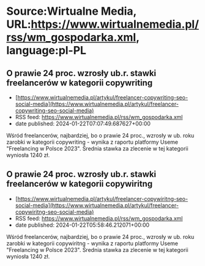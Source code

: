 # Source:Wirtualne Media, URL:https://www.wirtualnemedia.pl/rss/wm_gospodarka.xml, language:pl-PL

## O prawie 24 proc. wzrosły ub.r. stawki freelancerów w kategorii copywriting
 - [https://www.wirtualnemedia.pl/artykul/freelancer-copywriting-seo-social-media](https://www.wirtualnemedia.pl/artykul/freelancer-copywriting-seo-social-media)
 - RSS feed: https://www.wirtualnemedia.pl/rss/wm_gospodarka.xml
 - date published: 2024-01-22T07:07:49.687627+00:00

Wśród freelancerów, najbardziej, bo o prawie 24 proc., wzrosły w ub. roku zarobki w kategorii copywriting - wynika z raportu platformy Useme "Freelancing w Polsce 2023". Średnia stawka za zlecenie w tej kategorii wyniosła 1240 zł.

## O prawie 24 proc. wzrosły ub.r. stawki freelancerów w kategorii copywiritng
 - [https://www.wirtualnemedia.pl/artykul/freelancer-copywiritng-seo-social-media](https://www.wirtualnemedia.pl/artykul/freelancer-copywiritng-seo-social-media)
 - RSS feed: https://www.wirtualnemedia.pl/rss/wm_gospodarka.xml
 - date published: 2024-01-22T05:58:46.212071+00:00

Wśród freelancerów, najbardziej, bo o prawie 24 proc., wzrosły w ub. roku zarobki w kategorii copywiritng - wynika z raportu platformy Useme "Freelancing w Polsce 2023". Średnia stawka za zlecenie w tej kategorii wyniosła 1240 zł.

